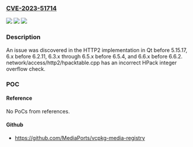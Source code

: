 ### [CVE-2023-51714](https://cve.mitre.org/cgi-bin/cvename.cgi?name=CVE-2023-51714)
![](https://img.shields.io/static/v1?label=Product&message=n%2Fa&color=blue)
![](https://img.shields.io/static/v1?label=Version&message=n%2Fa&color=blue)
![](https://img.shields.io/static/v1?label=Vulnerability&message=n%2Fa&color=brighgreen)

### Description

An issue was discovered in the HTTP2 implementation in Qt before 5.15.17, 6.x before 6.2.11, 6.3.x through 6.5.x before 6.5.4, and 6.6.x before 6.6.2. network/access/http2/hpacktable.cpp has an incorrect HPack integer overflow check.

### POC

#### Reference
No PoCs from references.

#### Github
- https://github.com/MediaPorts/vcpkg-media-registry

